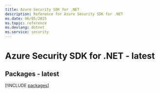 ```yaml
---
title: Azure Security SDK for .NET
description: Reference for Azure Security SDK for .NET
ms.date: 06/05/2025
ms.topic: reference
ms.devlang: dotnet
ms.service: security
---
```

# Azure Security SDK for .NET - latest
## Packages - latest
[!INCLUDE [packages](security-index.md)]
